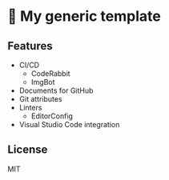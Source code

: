 # 📄 My generic template

## Features

- CI/CD
  - CodeRabbit
  - ImgBot
- Documents for GitHub
- Git attributes
- Linters
  - EditorConfig
- Visual Studio Code integration

## License

MIT
